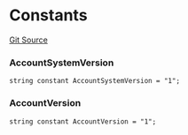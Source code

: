 # Constants
[Git Source](https://github.com/PermissionlessGames/degen-casino/blob/747a9f879e52c48fe525c83a0a51a637e87ccd6e/src/AccountSystem.sol)

### AccountSystemVersion

```solidity
string constant AccountSystemVersion = "1";
```

### AccountVersion

```solidity
string constant AccountVersion = "1";
```


